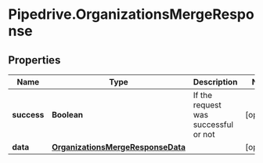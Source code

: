 # Pipedrive.OrganizationsMergeResponse

## Properties

Name | Type | Description | Notes
------------ | ------------- | ------------- | -------------
**success** | **Boolean** | If the request was successful or not | [optional] 
**data** | [**OrganizationsMergeResponseData**](OrganizationsMergeResponseData.md) |  | [optional] 


